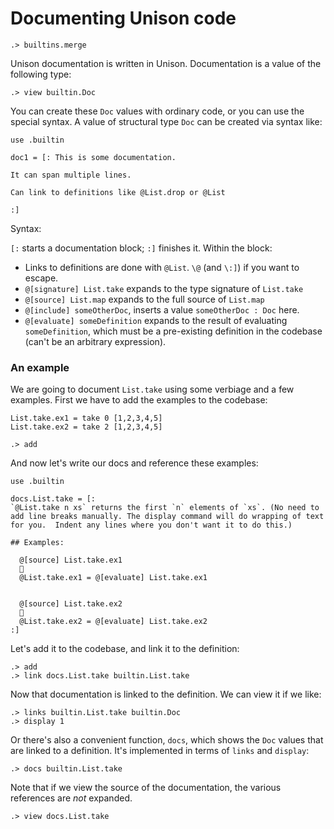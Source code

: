 # Documenting Unison code

```ucm:hide
.> builtins.merge
```

Unison documentation is written in Unison. Documentation is a value of the following type:

```ucm
.> view builtin.Doc
```

You can create these `Doc` values with ordinary code, or you can use the special syntax. A value of structural type `Doc` can be created via syntax like:

```unison
use .builtin

doc1 = [: This is some documentation.

It can span multiple lines.

Can link to definitions like @List.drop or @List

:]
```

Syntax:

`[:` starts a documentation block; `:]` finishes it. Within the block:

* Links to definitions are done with `@List`. `\@` (and `\:]`) if you want to escape.
* `@[signature] List.take` expands to the type signature of `List.take`
* `@[source] List.map` expands to the full source of `List.map`
* `@[include] someOtherDoc`, inserts a value `someOtherDoc : Doc` here.
* `@[evaluate] someDefinition` expands to the result of evaluating `someDefinition`, which must be a pre-existing definition in the codebase (can't be an arbitrary expression).

### An example

We are going to document `List.take` using some verbiage and a few examples. First we have to add the examples to the codebase:

```unison
List.take.ex1 = take 0 [1,2,3,4,5]
List.take.ex2 = take 2 [1,2,3,4,5]
```

```ucm
.> add
```

And now let's write our docs and reference these examples:

```unison
use .builtin

docs.List.take = [:
`@List.take n xs` returns the first `n` elements of `xs`. (No need to add line breaks manually. The display command will do wrapping of text for you.  Indent any lines where you don't want it to do this.)

## Examples:

  @[source] List.take.ex1
  🔽
  @List.take.ex1 = @[evaluate] List.take.ex1


  @[source] List.take.ex2
  🔽
  @List.take.ex2 = @[evaluate] List.take.ex2
:]
```

Let's add it to the codebase, and link it to the definition:

```ucm
.> add
.> link docs.List.take builtin.List.take
```

Now that documentation is linked to the definition. We can view it if we like:

```ucm
.> links builtin.List.take builtin.Doc
.> display 1
```

Or there's also a convenient function, `docs`, which shows the `Doc` values that are linked to a definition. It's implemented in terms of `links` and `display`:

```ucm
.> docs builtin.List.take
```

Note that if we view the source of the documentation, the various references are *not* expanded.

```ucm
.> view docs.List.take
```
